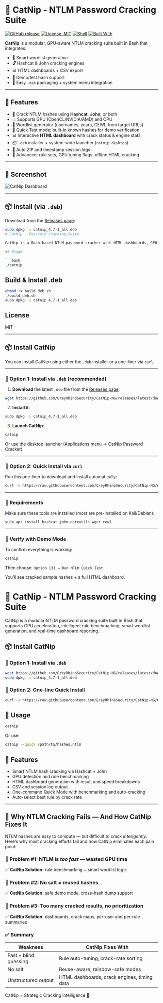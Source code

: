 # 🐾 CatNip - NTLM Password Cracking Suite

[![GitHub release](https://img.shields.io/github/v/release/GreyRhinoSecurity/CatNip-NG)](https://github.com/GreyRhinoSecurity/CatNip-NG/releases)
[![License: MIT](https://img.shields.io/badge/License-MIT-yellow.svg)](LICENSE)
[![Shell](https://img.shields.io/badge/Bash-✔️-blue)](https://bash.sh)
[![Built With](https://img.shields.io/badge/Built%20With-Hashcat%20+%20John-orange)](https://hashcat.net)

**CatNip** is a modular, GPU-aware NTLM cracking suite built in Bash that integrates:
- 🧠 Smart wordlist generation
- 🔓 Hashcat & John cracking engines
- 📊 HTML dashboards + CSV export
- 🧪 Demo/test hash support
- 🐧 Easy `.deb` packaging + system menu integration

---

## 🚀 Features

- 🔧 Crack NTLM hashes using **Hashcat**, **John**, or both
- 💥 Supports GPU (OpenCL/NVIDIA/AMD) and CPU
- 🧠 Wordlist generator (usernames, years, CEWL from target URLs)
- 🧪 Quick Test mode: built-in known hashes for demo verification
- 📊 Interactive **HTML dashboard** with crack status & engine stats
- 📦 `.deb` installer + system-wide launcher (`catnip.desktop`)
- 📂 Auto ZIP and timestamp session logs
- 🧙 Advanced: rule sets, GPU tuning flags, offline HTML cracking

---

## 📸 Screenshot

![CatNip Dashboard](assets/catnip_dashboard.png)

---

## 📦 Install (via `.deb`)

Download from the [Releases page](https://github.com/GreyRhinoSecurity/CatNip-NG/releases):

```bash
sudo dpkg -i catnip_4.7-1_all.deb
# CatNip - Password Cracking Suite

CatNip is a Bash-based NTLM password cracker with HTML dashboards, GPU support, demo/test mode, and smart wordlist generation.

## Usage

```bash
./catnip
```

## Build & Install .deb

```bash
chmod +x build_deb.sh
./build_deb.sh
sudo dpkg -i catnip_4.7-1_all.deb
```

## License

MIT

---

## 📦 Install CatNip

You can install CatNip using either the `.deb` installer or a one-liner via `curl`.

---

### 🔹 Option 1: Install via `.deb` (recommended)

1. **Download** the latest `.deb` file from the [Releases page](https://github.com/GreyRhinoSecurity/CatNip-NG/releases):

```bash
wget https://github.com/GreyRhinoSecurity/CatNip-NG/releases/latest/download/catnip_4.7-1_all.deb
```

2. **Install it**:

```bash
sudo dpkg -i catnip_4.7-1_all.deb
```

3. **Launch CatNip**:

```bash
catnip
```

Or use the desktop launcher (Applications menu → CatNip Password Cracker)

---

### 🔹 Option 2: Quick Install via `curl`

Run this one-liner to download and install automatically:

```bash
curl -s https://raw.githubusercontent.com/GreyRhinoSecurity/CatNip-NG/main/install.sh | bash
```

---

### 🔧 Requirements

Make sure these tools are installed (most are pre-installed on Kali/Debian):

```bash
sudo apt install hashcat john coreutils wget cewl
```

---

### 🧪 Verify with Demo Mode

To confirm everything is working:

```bash
catnip
```

Then choose: `Option [3] → Run NTLM Quick Test`

You’ll see cracked sample hashes + a full HTML dashboard.


# 🐾 CatNip - NTLM Password Cracking Suite

CatNip is a modular NTLM password cracking suite built in Bash that supports GPU acceleration, intelligent rule benchmarking, smart wordlist generation, and real-time dashboard reporting.

## 📦 Install CatNip

### 🔹 Option 1: Install via `.deb`

```bash
wget https://github.com/GreyRhinoSecurity/CatNip-NG/releases/latest/download/catnip_4.7-1_all.deb
sudo dpkg -i catnip_4.7-1_all.deb
```

### 🔹 Option 2: One-line Quick Install

```bash
curl -s https://raw.githubusercontent.com/GreyRhinoSecurity/CatNip-NG/main/install.sh | bash
```

## 🚀 Usage

```bash
catnip
```

Or use:

```bash
catnip --quick /path/to/hashes.ntlm
```

## 📘 Features

- Smart NTLM hash cracking via Hashcat + John
- GPU detection and rule benchmarking
- HTML dashboard generation with result and speed breakdowns
- CSV and session log output
- One-command Quick Mode with benchmarking and auto-cracking
- Auto-select best rule by crack rate

---

## 🧠 Why NTLM Cracking Fails — And How CatNip Fixes It

NTLM hashes are easy to compute — but difficult to crack *intelligently*. Here's why most cracking efforts fail and how CatNip eliminates each pain point:

### 🚨 Problem #1: NTLM is *too fast* — wasted GPU time
✅ **CatNip Solution:** rule benchmarking + smart wordlist logic

### 🚨 Problem #2: No salt = reused hashes
✅ **CatNip Solution:** safe demo mode, cross-hash dump support

### 🚨 Problem #3: Too many cracked results, no prioritization
✅ **CatNip Solution:** dashboards, crack maps, per-user and per-rule summaries

### ✅ Summary

| Weakness              | CatNip Fixes With                             |
|-----------------------|-----------------------------------------------|
| Fast + blind guessing | Rule auto-tuning, crack-rate sorting          |
| No salt               | Reuse-aware, rainbow-safe modes               |
| Unstructured output   | HTML dashboards, crack engines, timing data   |

CatNip = Strategic Cracking Intelligence 🐾


